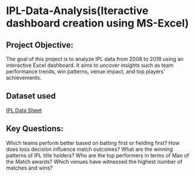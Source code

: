# IPL-Data-Analysis(Iteractive dashboard creation using MS-Excel)

## Project Objective:
The goal of this project is to analyze IPL data from 2008 to 2018 using an interactive Excel dashboard. It aims to uncover insights such as team performance trends, win patterns, venue impact, and top players' achievements.

## Dataset used
<a href="https://github.com/Sujeet242001/IPL-Dashboard-Anyalysis.git](https://github.com/Sujeet242001/IPL-Dashboard-Anyalysis/blob/main/IPL%20Dataset%20(1).xlsx">IPL Data Sheet</a>

## Key Questions:
Which teams perform better based on batting first or fielding first?
How does toss decision influence match outcomes?
What are the winning patterns of IPL title holders?
Who are the top performers in terms of Man of the Match awards?
Which venues have witnessed the highest number of matches and wins?



